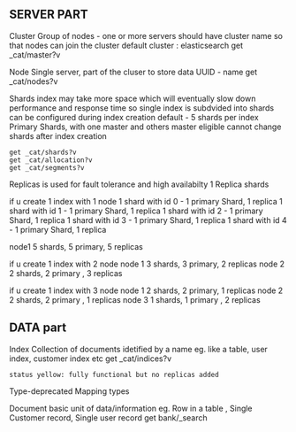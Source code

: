 SERVER PART
---------------
Cluster
    Group of nodes - one or more servers
    should have cluster name so that nodes can join the cluster
    default cluster : elasticsearch
    get _cat/master?v

Node
    Single server, part of the cluser to store data
    UUID - name
    get _cat/nodes?v

Shards
    index may take more space which will eventually slow down performance and response time
    so single index is subdvided into shards
    can be configured during index creation
    default - 5 shards per index
    Primary Shards, with one master and others master eligible
    cannot change shards after index creation
    
    get _cat/shards?v
    get _cat/allocation?v
    get _cat/segments?v

Replicas
    is used for fault tolerance and high availabilty
    1 Replica shards

if u create 1 index with 1 node
1 shard with id 0 - 1 primary Shard, 1 replica
1 shard with id 1 - 1 primary Shard, 1 replica
1 shard with id 2 - 1 primary Shard, 1 replica
1 shard with id 3 - 1 primary Shard, 1 replica
1 shard with id 4 - 1 primary Shard, 1 replica

node1
        5 shards, 5 primary,  5 replicas

if u create 1 index with 2 node
node 1
        3 shards, 3 primary,  2 replicas
node 2
        2 shards, 2 primary , 3 replicas

if u create 1 index with 3 node
node 1
        2 shards, 2 primary,  1 replicas
node 2
        2 shards, 2 primary , 1 replicas
node 3
        1 shards, 1 primary , 2 replicas

DATA part 
---------------
Index
    Collection of documents
    idetified by a name
    eg. like a table, user index, customer index etc
    get _cat/indices?v

    status yellow: fully functional but no replicas added

Type-deprecated
    Mapping types

Document
    basic unit of data/information
    eg. Row in a table , Single Customer record, Single user record
    get bank/_search


